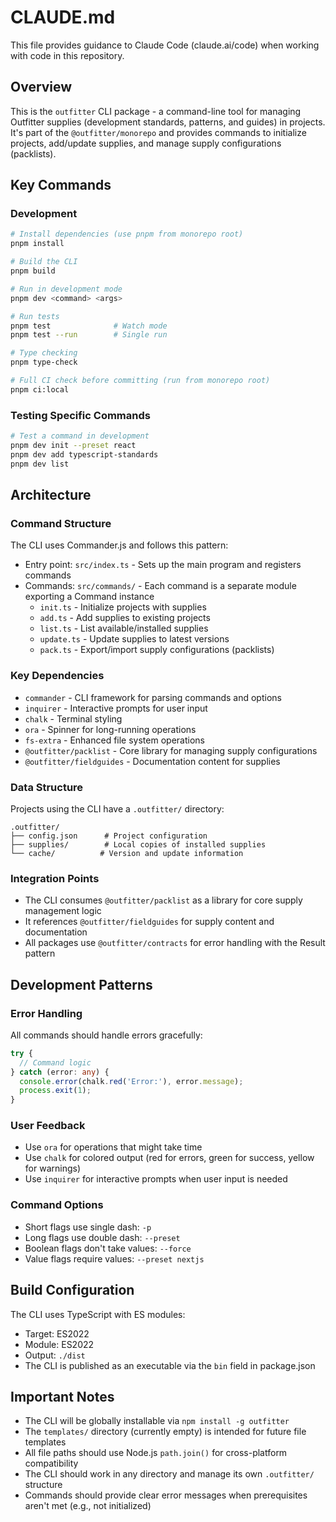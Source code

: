 # CLAUDE.md

This file provides guidance to Claude Code (claude.ai/code) when working with code in this repository.

## Overview

This is the `outfitter` CLI package - a command-line tool for managing Outfitter supplies (development standards, patterns, and guides) in projects. It's part of the `@outfitter/monorepo` and provides commands to initialize projects, add/update supplies, and manage supply configurations (packlists).

## Key Commands

### Development

```bash
# Install dependencies (use pnpm from monorepo root)
pnpm install

# Build the CLI
pnpm build

# Run in development mode
pnpm dev <command> <args>

# Run tests
pnpm test              # Watch mode
pnpm test --run        # Single run

# Type checking
pnpm type-check

# Full CI check before committing (run from monorepo root)
pnpm ci:local
```

### Testing Specific Commands

```bash
# Test a command in development
pnpm dev init --preset react
pnpm dev add typescript-standards
pnpm dev list
```

## Architecture

### Command Structure

The CLI uses Commander.js and follows this pattern:

- Entry point: `src/index.ts` - Sets up the main program and registers commands
- Commands: `src/commands/` - Each command is a separate module exporting a Command instance
  - `init.ts` - Initialize projects with supplies
  - `add.ts` - Add supplies to existing projects
  - `list.ts` - List available/installed supplies
  - `update.ts` - Update supplies to latest versions
  - `pack.ts` - Export/import supply configurations (packlists)

### Key Dependencies

- `commander` - CLI framework for parsing commands and options
- `inquirer` - Interactive prompts for user input
- `chalk` - Terminal styling
- `ora` - Spinner for long-running operations
- `fs-extra` - Enhanced file system operations
- `@outfitter/packlist` - Core library for managing supply configurations
- `@outfitter/fieldguides` - Documentation content for supplies

### Data Structure

Projects using the CLI have a `.outfitter/` directory:

```
.outfitter/
├── config.json      # Project configuration
├── supplies/        # Local copies of installed supplies
└── cache/          # Version and update information
```

### Integration Points

- The CLI consumes `@outfitter/packlist` as a library for core supply management logic
- It references `@outfitter/fieldguides` for supply content and documentation
- All packages use `@outfitter/contracts` for error handling with the Result pattern

## Development Patterns

### Error Handling

All commands should handle errors gracefully:

```typescript
try {
  // Command logic
} catch (error: any) {
  console.error(chalk.red('Error:'), error.message);
  process.exit(1);
}
```

### User Feedback

- Use `ora` for operations that might take time
- Use `chalk` for colored output (red for errors, green for success, yellow for warnings)
- Use `inquirer` for interactive prompts when user input is needed

### Command Options

- Short flags use single dash: `-p`
- Long flags use double dash: `--preset`
- Boolean flags don't take values: `--force`
- Value flags require values: `--preset nextjs`

## Build Configuration

The CLI uses TypeScript with ES modules:

- Target: ES2022
- Module: ES2022
- Output: `./dist`
- The CLI is published as an executable via the `bin` field in package.json

## Important Notes

- The CLI will be globally installable via `npm install -g outfitter`
- The `templates/` directory (currently empty) is intended for future file templates
- All file paths should use Node.js `path.join()` for cross-platform compatibility
- The CLI should work in any directory and manage its own `.outfitter/` structure
- Commands should provide clear error messages when prerequisites aren't met (e.g., not initialized)
